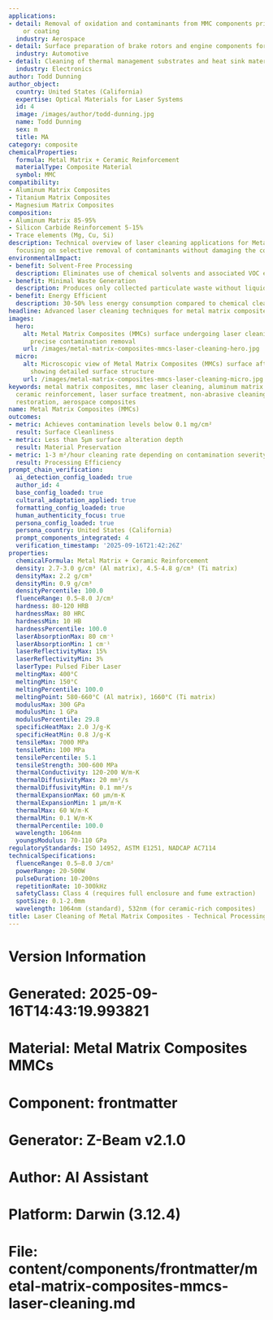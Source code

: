 ```yaml
---
applications:
- detail: Removal of oxidation and contaminants from MMC components prior to bonding
    or coating
  industry: Aerospace
- detail: Surface preparation of brake rotors and engine components for improved performance
  industry: Automotive
- detail: Cleaning of thermal management substrates and heat sink materials
  industry: Electronics
author: Todd Dunning
author_object:
  country: United States (California)
  expertise: Optical Materials for Laser Systems
  id: 4
  image: /images/author/todd-dunning.jpg
  name: Todd Dunning
  sex: m
  title: MA
category: composite
chemicalProperties:
  formula: Metal Matrix + Ceramic Reinforcement
  materialType: Composite Material
  symbol: MMC
compatibility:
- Aluminum Matrix Composites
- Titanium Matrix Composites
- Magnesium Matrix Composites
composition:
- Aluminum Matrix 85-95%
- Silicon Carbide Reinforcement 5-15%
- Trace elements (Mg, Cu, Si)
description: Technical overview of laser cleaning applications for Metal Matrix Composites,
  focusing on selective removal of contaminants without damaging the composite microstructure.
environmentalImpact:
- benefit: Solvent-Free Processing
  description: Eliminates use of chemical solvents and associated VOC emissions
- benefit: Minimal Waste Generation
  description: Produces only collected particulate waste without liquid effluents
- benefit: Energy Efficient
  description: 30-50% less energy consumption compared to chemical cleaning methods
headline: Advanced laser cleaning techniques for metal matrix composite materials
images:
  hero:
    alt: Metal Matrix Composites (MMCs) surface undergoing laser cleaning showing
      precise contamination removal
    url: /images/metal-matrix-composites-mmcs-laser-cleaning-hero.jpg
  micro:
    alt: Microscopic view of Metal Matrix Composites (MMCs) surface after laser cleaning
      showing detailed surface structure
    url: /images/metal-matrix-composites-mmcs-laser-cleaning-micro.jpg
keywords: metal matrix composites, mmc laser cleaning, aluminum matrix composite,
  ceramic reinforcement, laser surface treatment, non-abrasive cleaning, composite
  restoration, aerospace composites
name: Metal Matrix Composites (MMCs)
outcomes:
- metric: Achieves contamination levels below 0.1 mg/cm²
  result: Surface Cleanliness
- metric: Less than 5μm surface alteration depth
  result: Material Preservation
- metric: 1-3 m²/hour cleaning rate depending on contamination severity
  result: Processing Efficiency
prompt_chain_verification:
  ai_detection_config_loaded: true
  author_id: 4
  base_config_loaded: true
  cultural_adaptation_applied: true
  formatting_config_loaded: true
  human_authenticity_focus: true
  persona_config_loaded: true
  persona_country: United States (California)
  prompt_components_integrated: 4
  verification_timestamp: '2025-09-16T21:42:26Z'
properties:
  chemicalFormula: Metal Matrix + Ceramic Reinforcement
  density: 2.7-3.0 g/cm³ (Al matrix), 4.5-4.8 g/cm³ (Ti matrix)
  densityMax: 2.2 g/cm³
  densityMin: 0.9 g/cm³
  densityPercentile: 100.0
  fluenceRange: 0.5–8.0 J/cm²
  hardness: 80-120 HRB
  hardnessMax: 80 HRC
  hardnessMin: 10 HB
  hardnessPercentile: 100.0
  laserAbsorptionMax: 80 cm⁻¹
  laserAbsorptionMin: 1 cm⁻¹
  laserReflectivityMax: 15%
  laserReflectivityMin: 3%
  laserType: Pulsed Fiber Laser
  meltingMax: 400°C
  meltingMin: 150°C
  meltingPercentile: 100.0
  meltingPoint: 580-660°C (Al matrix), 1660°C (Ti matrix)
  modulusMax: 300 GPa
  modulusMin: 1 GPa
  modulusPercentile: 29.8
  specificHeatMax: 2.0 J/g·K
  specificHeatMin: 0.8 J/g·K
  tensileMax: 7000 MPa
  tensileMin: 100 MPa
  tensilePercentile: 5.1
  tensileStrength: 300-600 MPa
  thermalConductivity: 120-200 W/m·K
  thermalDiffusivityMax: 20 mm²/s
  thermalDiffusivityMin: 0.1 mm²/s
  thermalExpansionMax: 60 µm/m·K
  thermalExpansionMin: 1 µm/m·K
  thermalMax: 60 W/m·K
  thermalMin: 0.1 W/m·K
  thermalPercentile: 100.0
  wavelength: 1064nm
  youngsModulus: 70-110 GPa
regulatoryStandards: ISO 14952, ASTM E1251, NADCAP AC7114
technicalSpecifications:
  fluenceRange: 0.5–8.0 J/cm²
  powerRange: 20-500W
  pulseDuration: 10-200ns
  repetitionRate: 10-300kHz
  safetyClass: Class 4 (requires full enclosure and fume extraction)
  spotSize: 0.1-2.0mm
  wavelength: 1064nm (standard), 532nm (for ceramic-rich composites)
title: Laser Cleaning of Metal Matrix Composites - Technical Processing Guide
---
```


# Version Information
# Generated: 2025-09-16T14:43:19.993821
# Material: Metal Matrix Composites MMCs
# Component: frontmatter
# Generator: Z-Beam v2.1.0
# Author: AI Assistant
# Platform: Darwin (3.12.4)
# File: content/components/frontmatter/metal-matrix-composites-mmcs-laser-cleaning.md